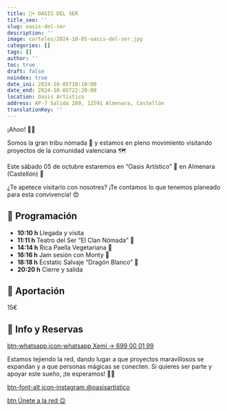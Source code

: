 ```yaml
---
title: 🌴☀️ OASIS DEL SER
title_seo: ''
slug: oasis-del-ser
description: ''
image: carteles/2024-10-05-oasis-del-ser.jpg
categories: []
tags: []
author: ''
toc: true
draft: false
noindex: true
date_ini: 2024-10-05T10:10:00
date_end: 2024-10-05T22:20:00
location: Oasis Artístico
address: AP-7 Salida 289, 12591 Almenara, Castellón
translationKey: ''
---
```

¡Ahoo! 🍃🫶

Somos la gran tribu nómada 👣 y estamos en pleno movimiento visitando proyectos de la comunidad valenciana 🗺️

Este sábado 05 de octubre estaremos en “Oasis Artístico” 🌴 en Almenara (Castellón) 📍

¿Te apetece visitarlo con nosotres? ¡Te contamos lo que tenemos planeado para esta convivencia! 😍

## 📅 Programación

- **10:10 h** Llegada y visita
- **11:11 h** Teatro del Ser “El Clan Nómada” 🐾
- **14:14 h** Rica Paella Vegetariana 🥘
- **16:16 h** Jam sesión con Monty 🪇
- **18:18 h** Ecstatic Salvaje “Dragón Blanco” 🐉
- **20:20 h** Cierre y salida

## 💱 Aportación

15€

## 📲 Info y Reservas

[btn-whatsapp icon-whatsapp Xemi → 699 00 01 99](https://wa.me/34699000199)

Estamos tejiendo la red, dando lugar a que proyectos maravillosos se expandan y a que personas mágicas se conecten. Si quieres ser parte y apoyar este sueño, ¡te esperamos! 🩵✨

[btn-font-alt icon-instagram @oasisartistico](https://www.instagram.com/oasisartistico/ "nofollow")

[btn Únete a la red 😉](/#como-entrar)
